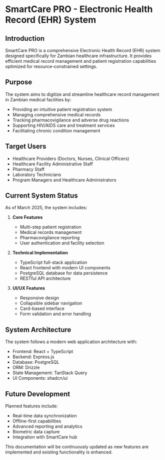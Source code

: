 # SmartCare PRO - Electronic Health Record (EHR) System

## Introduction
SmartCare PRO is a comprehensive Electronic Health Record (EHR) system designed specifically for Zambian healthcare infrastructure. It provides efficient medical record management and patient registration capabilities optimized for resource-constrained settings.

## Purpose
The system aims to digitize and streamline healthcare record management in Zambian medical facilities by:
- Providing an intuitive patient registration system
- Managing comprehensive medical records
- Tracking pharmacovigilance and adverse drug reactions
- Supporting HIV/AIDS care and treatment services
- Facilitating chronic condition management

## Target Users
- Healthcare Providers (Doctors, Nurses, Clinical Officers)
- Healthcare Facility Administrative Staff
- Pharmacy Staff
- Laboratory Technicians
- Program Managers and Healthcare Administrators

## Current System Status
As of March 2025, the system includes:
1. **Core Features**
   - Multi-step patient registration
   - Medical records management
   - Pharmacovigilance reporting
   - User authentication and facility selection

2. **Technical Implementation**
   - TypeScript full-stack application
   - React frontend with modern UI components
   - PostgreSQL database for data persistence
   - RESTful API architecture

3. **UI/UX Features**
   - Responsive design
   - Collapsible sidebar navigation
   - Card-based interface
   - Form validation and error handling

## System Architecture
The system follows a modern web application architecture with:
- Frontend: React + TypeScript
- Backend: Express.js
- Database: PostgreSQL
- ORM: Drizzle
- State Management: TanStack Query
- UI Components: shadcn/ui

## Future Development
Planned features include:
- Real-time data synchronization
- Offline-first capabilities
- Advanced reporting and analytics
- Biometric data capture
- Integration with SmartCare hub

This documentation will be continuously updated as new features are implemented and existing functionality is enhanced.
